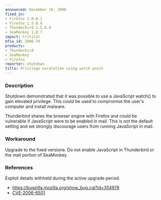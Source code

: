 ```yaml
---
announced: December 19, 2006
fixed_in:
- Firefox 2.0.0.1
- Firefox 1.5.0.9
- Thunderbird 1.5.0.9
- SeaMonkey 1.0.7
impact: Critical
mfsa_id: 2006-70
products:
- Thunderbird
- SeaMonkey
- Firefox
reporter: shutdown
title: Privilege escalation using watch point
---
```


<h3>Description</h3>

<p>Shutdown demonstrated that it was possible to use a JavaScript
watch() to gain elevated privilege. This could be used to compromise
the user's computer and install malware.</p>

<p class="note">Thunderbird shares the browser engine with Firefox
and could be vulnerable if JavaScript were to be enabled in
mail. This is not the default setting and we strongly discourage users from
running JavaScript in mail.</p>

<h3>Workaround</h3>

<p>Upgrade to the fixed versions. Do not enable JavaScript in Thunderbird
or the mail portion of SeaMonkey.</p>

<h3>References</h3>

<p>Exploit details withheld during the active upgrade period.</p>

<ul>
<li><a href="https://bugzilla.mozilla.org/show_bug.cgi?id=354978">
https://bugzilla.mozilla.org/show_bug.cgi?id=354978</a></li>
<li><a class="ex-ref" href="http://nvd.nist.gov/nvd.cfm?cvename=CVE-2006-6501">CVE-2006-6501</a></li>
</ul>



